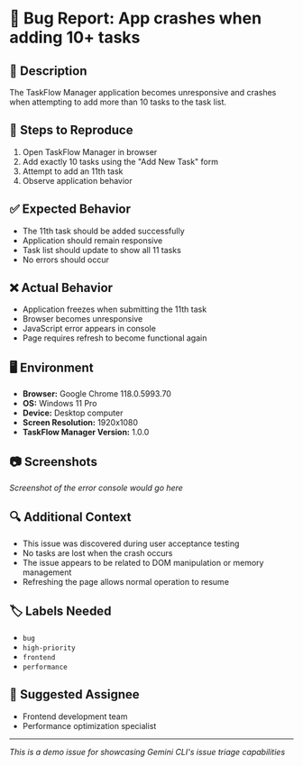 # 🐛 Bug Report: App crashes when adding 10+ tasks

## 📝 Description

The TaskFlow Manager application becomes unresponsive and crashes when attempting to add more than 10 tasks to the task list.

## 🔄 Steps to Reproduce

1. Open TaskFlow Manager in browser
2. Add exactly 10 tasks using the "Add New Task" form
3. Attempt to add an 11th task
4. Observe application behavior

## ✅ Expected Behavior

- The 11th task should be added successfully
- Application should remain responsive
- Task list should update to show all 11 tasks
- No errors should occur

## ❌ Actual Behavior

- Application freezes when submitting the 11th task
- Browser becomes unresponsive
- JavaScript error appears in console
- Page requires refresh to become functional again

## 🖥️ Environment

- **Browser:** Google Chrome 118.0.5993.70
- **OS:** Windows 11 Pro
- **Device:** Desktop computer
- **Screen Resolution:** 1920x1080
- **TaskFlow Manager Version:** 1.0.0

## 📷 Screenshots

_Screenshot of the error console would go here_

## 🔍 Additional Context

- This issue was discovered during user acceptance testing
- No tasks are lost when the crash occurs
- The issue appears to be related to DOM manipulation or memory management
- Refreshing the page allows normal operation to resume

## 🏷️ Labels Needed

- `bug`
- `high-priority`
- `frontend`
- `performance`

## 👥 Suggested Assignee

- Frontend development team
- Performance optimization specialist

---

_This is a demo issue for showcasing Gemini CLI's issue triage capabilities_

